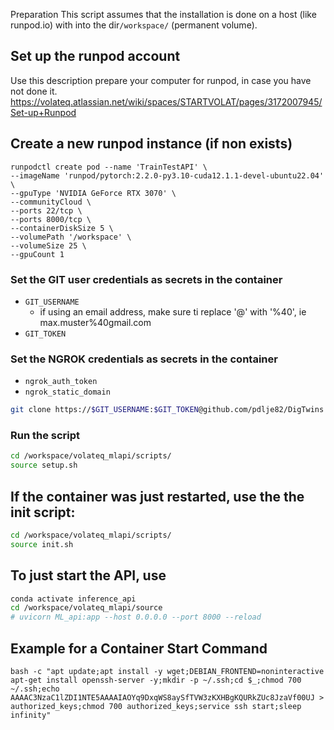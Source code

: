 Preparation
This script assumes that the installation is done on a host (like runpod.io) with into 
the dir`/workspace/` (permanent volume). 

## Set up the runpod account
Use this description prepare your computer for runpod, in case you have not done it.
https://volateq.atlassian.net/wiki/spaces/STARTVOLAT/pages/3172007945/Set-up+Runpod

## Create a new runpod instance (if non exists)
```
runpodctl create pod --name 'TrainTestAPI' \
--imageName 'runpod/pytorch:2.2.0-py3.10-cuda12.1.1-devel-ubuntu22.04' \
--gpuType 'NVIDIA GeForce RTX 3070' \
--communityCloud \
--ports 22/tcp \
--ports 8000/tcp \
--containerDiskSize 5 \
--volumePath '/workspace' \
--volumeSize 25 \
--gpuCount 1
```

### Set the GIT user credentials as secrets in the container
- ```GIT_USERNAME```    
  - if using an email address, make sure ti replace '@' with '%40', ie max.muster%40gmail.com
- ```GIT_TOKEN```

### Set the NGROK credentials as secrets in the container
- ```ngrok_auth_token```
- ```ngrok_static_domain```
 
```bash
git clone https://$GIT_USERNAME:$GIT_TOKEN@github.com/pdlje82/DigTwins.git /workspace/DigTwins/
```

### Run the script
```bash
cd /workspace/volateq_mlapi/scripts/
source setup.sh
```

## If the container was just restarted, use the the init script:
```bash
cd /workspace/volateq_mlapi/scripts/
source init.sh
```
## To just start the API, use
```bash
conda activate inference_api
cd /workspace/volateq_mlapi/source
# uvicorn ML_api:app --host 0.0.0.0 --port 8000 --reload
```

## Example for a Container Start Command
```
bash -c "apt update;apt install -y wget;DEBIAN_FRONTEND=noninteractive apt-get install openssh-server -y;mkdir -p ~/.ssh;cd $_;chmod 700 ~/.ssh;echo AAAAC3NzaC1lZDI1NTE5AAAAIAOYq9DxqWS8aySfTVW3zKXHBgKQURkZUc8JzaVf00UJ > authorized_keys;chmod 700 authorized_keys;service ssh start;sleep infinity"
```
